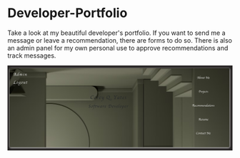# Developer-Portfolio

Take a look at my beautiful developer's portfolio.  If you want to send me a message or leave a recommendation, there are forms to do so.  There is also an admin panel for my own personal use to approve recommendations and track messages.

[![screenshot](./client/src/assets/images/screenshots/developersPortfolio.png)](https://developer-portfolio-9smt.onrender.com/)
